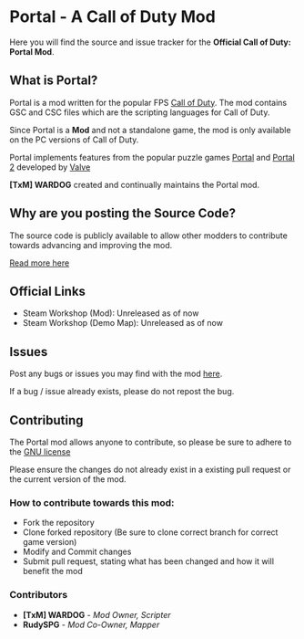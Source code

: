 # Portal - A Call of Duty Mod

Here you will find the source and issue tracker for the **Official Call of Duty: Portal Mod**.

## What is Portal?

Portal is a mod written for the popular FPS [Call of Duty](https://www.callofduty.com/). The mod contains GSC and CSC files which are the scripting languages for Call of Duty.

Since Portal is a **Mod** and not a standalone game, the mod is only available on the PC versions of Call of Duty.

Portal implements features from the popular puzzle games [Portal](http://store.steampowered.com/app/400/Portal/) and [Portal 2](http://store.steampowered.com/app/620/Portal_2/) developed by [Valve](http://www.valvesoftware.com/)

**[TxM] WARDOG** created and continually maintains the Portal mod.

## Why are you posting the Source Code?

The source code is publicly available to allow other modders to contribute towards advancing and improving the mod.

[Read more here](https://github.com/WARDOGSK93/CoD-Portal-Mod#contributing)

## Official Links

* Steam Workshop (Mod): Unreleased as of now
* Steam Workshop (Demo Map): Unreleased as of now

## Issues

Post any bugs or issues you may find with the mod [here](https://github.com/WARDOGSK93/CoD-Portal-Mod/issues).

If a bug / issue already exists, please do not repost the bug.

## Contributing

The Portal mod allows anyone to contribute, so please be sure to adhere to the [GNU license](https://github.com/WARDOGSK93/CoD-Portal-Mod/blob/T7/LICENSE)

Please ensure the changes do not already exist in a existing pull request or the current version of the mod.

### How to contribute towards this mod:
* Fork the repository
* Clone forked repository (Be sure to clone correct branch for correct game version)
* Modify and Commit changes
* Submit pull request, stating what has been changed and how it will benefit the mod

### Contributors
* **[TxM] WARDOG** - _Mod Owner, Scripter_
* **RudySPG** - _Mod Co-Owner, Mapper_
